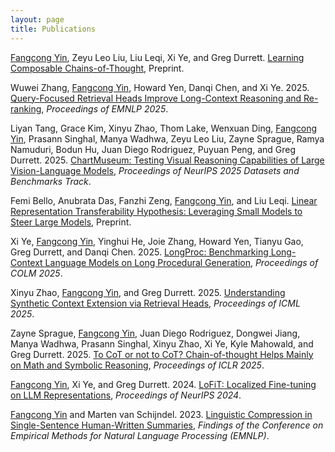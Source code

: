 ```yaml
---
layout: page
title: Publications
---
```

<ins>Fangcong Yin</ins>, Zeyu Leo Liu, Liu Leqi, Xi Ye, and Greg Durrett. [Learning Composable Chains-of-Thought](https://arxiv.org/abs/2505.22635), Preprint.

Wuwei Zhang, <ins>Fangcong Yin</ins>, Howard Yen, Danqi Chen, and Xi Ye. 2025. [Query-Focused Retrieval Heads Improve Long-Context Reasoning and Re-ranking](https://arxiv.org/abs/2506.09944), *Proceedings of EMNLP 2025*.

Liyan Tang, Grace Kim, Xinyu Zhao, Thom Lake, Wenxuan Ding, <ins>Fangcong Yin</ins>, Prasann Singhal, Manya Wadhwa, Zeyu Leo Liu, Zayne Sprague, Ramya Namuduri, Bodun Hu, Juan Diego Rodriguez, Puyuan Peng, and Greg Durrett. 2025. [ChartMuseum: Testing Visual Reasoning Capabilities of Large Vision-Language Models](https://arxiv.org/abs/2505.13444), *Proceedings of NeurIPS 2025 Datasets and Benchmarks Track*.

Femi Bello, Anubrata Das, Fanzhi Zeng, <ins>Fangcong Yin</ins>, and Liu Leqi. [Linear Representation Transferability Hypothesis: Leveraging Small Models to Steer Large Models](https://arxiv.org/abs/2506.00653), Preprint.

Xi Ye, <ins>Fangcong Yin</ins>, Yinghui He, Joie Zhang, Howard Yen, Tianyu Gao, Greg Durrett, and Danqi Chen. 2025. [LongProc: Benchmarking Long-Context Language Models on Long Procedural Generation](https://arxiv.org/abs/2501.05414), *Proceedings of COLM 2025*.

Xinyu Zhao, <ins>Fangcong Yin</ins>, and Greg Durrett. 2025. [Understanding Synthetic Context Extension via Retrieval Heads](https://arxiv.org/abs/2410.22316), *Proceedings of ICML 2025*.

Zayne Sprague, <ins>Fangcong Yin</ins>, Juan Diego Rodriguez, Dongwei Jiang, Manya Wadhwa, Prasann Singhal, Xinyu Zhao, Xi Ye, Kyle Mahowald, and Greg Durrett. 2025. [To CoT or not to CoT? Chain-of-thought Helps Mainly on Math and Symbolic Reasoning](https://arxiv.org/abs/2409.12183), *Proceedings of ICLR 2025*.

<ins>Fangcong Yin</ins>, Xi Ye, and Greg Durrett. 2024. [LoFiT: Localized Fine-tuning on LLM Representations](https://arxiv.org/abs/2406.01563), *Proceedings of NeurIPS 2024*.

<ins>Fangcong Yin</ins> and Marten van Schijndel. 2023. [Linguistic Compression in Single-Sentence Human-Written Summaries](https://aclanthology.org/2023.findings-emnlp.532/), *Findings of the Conference on Empirical Methods for Natural Language Processing (EMNLP)*.

